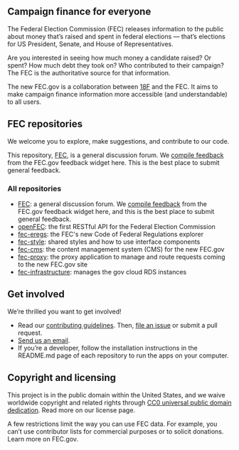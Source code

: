 ## Campaign finance for everyone
The Federal Election Commission (FEC) releases information to the public about money that’s raised and spent in federal elections — that’s elections for US President, Senate, and House of Representatives. 

Are you interested in seeing how much money a candidate raised? Or spent? How much debt they took on? Who contributed to their campaign? The FEC is the authoritative source for that information.

The new FEC.gov is a collaboration between [18F](http://18f.gsa.gov) and the FEC. It aims to make campaign finance information more accessible (and understandable) to all users. 

## FEC repositories
We welcome you to explore, make suggestions, and contribute to our code. 

This repository, [FEC](https://github.com/fecgov/fec), is a general discussion forum. We [compile feedback](https://github.com/fecgov/fec/issues) from the FEC.gov feedback widget here. This is the best place to submit general feedback.

### All repositories
- [FEC](https://github.com/fecgov/fec): a general discussion forum. We [compile feedback](https://github.com/fecgov/fec/issues) from the FEC.gov feedback widget here, and this is the best place to submit general feedback.
- [openFEC](https://github.com/fecgov/openfec): the first RESTful API for the Federal Election Commission
- [fec-eregs](https://github.com/fecgov/fec-eregs): the FEC's new Code of Federal Regulations explorer
- [fec-style](https://github.com/fec-gov/fec-pattern-library): shared styles and how to use interface components
- [fec-cms](https://github.com/fecgov/fec-cms): the content management system (CMS) for the new FEC.gov
- [fec-proxy](https://github.com/fecgov/fec-proxy): the proxy application to manage and route requests coming to the new FEC.gov site
- [fec-infrastructure](https://github.com/fecgov/fec-infrastructure): manages the gov cloud RDS instances

## Get involved
We’re thrilled you want to get involved! 
- Read our [contributing guidelines](https://github.com/fecgov/openfec/blob/master/CONTRIBUTING.md). Then, [file an issue](https://github.com/fecgov/fec/issues) or submit a pull request.
- [Send us an email](mailto:betafeedback@fec.gov).
- If you’re a developer, follow the installation instructions in the README.md page of each repository to run the apps on your computer.

## Copyright and licensing
This project is in the public domain within the United States, and we waive worldwide copyright and related rights through [CC0 universal public domain dedication](https://creativecommons.org/publicdomain/zero/1.0/). Read more on our license page.

A few restrictions limit the way you can use FEC data. For example, you can’t use contributor lists for commercial purposes or to solicit donations. Learn more on FEC.gov.
